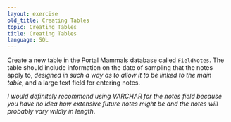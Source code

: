 ```yaml
---
layout: exercise
old_title: Creating Tables
topic: Creating Tables
title: Creating Tables
language: SQL
---
```


Create a new table in the Portal Mammals database called `FieldNotes`. The table should include information on the date of sampling that the notes apply to, 
*designed in such a way as to allow it to be linked to the main table*, and a 
large text field for entering notes.

*I would definitely recommend using VARCHAR for the notes field because you have 
no idea how extensive future notes might be and the notes will probably vary 
wildly in length*.
